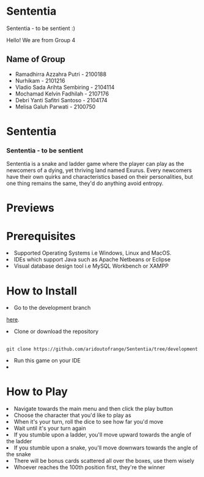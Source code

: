# Sententia
Sententia - to be sentient :)

Hello! We are from Group 4 

## Name of Group
- Ramadhirra Azzahra Putri - 2100188
- Nurhikam - 2101216
- Vladio Sada Arihta Sembiring - 2104114
- Mochamad Kelvin Fadhilah - 2107176
- Debri Yanti Safitri Santoso - 2104174
- Melisa Galuh Parwati - 2100750
# Sententia
### Sententia - to be sentient

Sententia is a snake and ladder game where the player can play as the newcomers of a dying, yet thriving land named Exurus. Every newcomers have their own quirks and characteristics based on their personalities, but one thing remains the same, they'd do anything avoid entropy.

# Previews

# Prerequisites
<li> Supported Operating Systems i.e Windows, Linux and MacOS. </li>
<li> IDEs which support Java such as Apache Netbeans or Eclipse </li>
<li> Visual database design tool i.e MySQL Workbench or XAMPP </li>

# How to Install
<li> Go to the development branch

[here](https://github.com/aridoutofrange/Sententia/tree/development).
 </li>
<li> Clone or download the repository </li>
<br>

```
git clone https://github.com/aridoutofrange/Sententia/tree/development
```

<li> Run this game on your IDE </li>
<li> </li>



# How to Play
<li> Navigate towards the main menu and then click the play button </li>
<li> Choose the character that you'd like to play as </li>
<li> When it's your turn, roll the dice to see how far you'd move </li>
<li> Wait until it's your turn again </li>
<li> If you stumble upon a ladder, you'll move upward towards the angle of the ladder </li>
<li> If you stumble upon a snake, you'll move downwars towards the angle of the snake </li>
<li> There will be bonus cards scattered all over the boxes, use them wisely </li>
<li> Whoever reaches the 100th position first, they're the winner </li>
